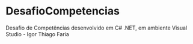 # DesafioCompetencias
Desafio de Competências desenvolvido em C# .NET, em ambiente Visual Studio - Igor Thiago Faria
